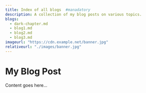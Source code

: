 ```yaml
---
title: Index of all blogs  #manadatory
description: A collection of my blog posts on various topics.  
blogs:  
  - dark-chapter.md
  - blog1.md
  - blog2.md
  - blog3.md
imageurl: "https://cdn.example.net/banner.jpg"
relativeurl: "./images/banner.jpg"
---
```

# My Blog Post
Content goes here...